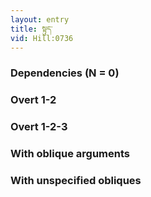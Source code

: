 ```yaml
---
layout: entry
title: སྟུད་
vid: Hill:0736
---
```

### Dependencies (N = 0)


### Overt 1-2


### Overt 1-2-3


### With oblique arguments


### With unspecified obliques
